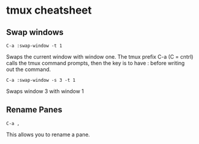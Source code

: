 # tmux cheatsheet

## Swap windows

    C-a :swap-window -t 1

Swaps the current window with window one. The tmux prefix C-a (C = cntrl)
calls the tmux command prompts, then the key is to have : before writing
out the command.

    C-a :swap-window -s 3 -t 1

Swaps window 3 with window 1

## Rename Panes

    C-a ,
    
This allows you to rename a pane.

